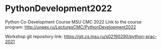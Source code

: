 # PythonDevelopment2022
Python Co-Development Course MSU CMC 2022
Link to the course program:
http://uneex.ru/LecturesCMC/PythonDevelopment2022

Workshop git repository link:
https://git.cs.msu.ru/s02190290/python-prac-2021
